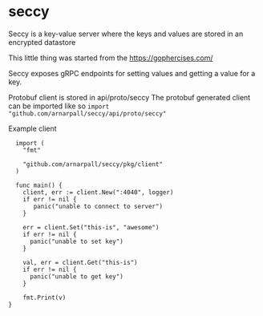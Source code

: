 # seccy
Seccy is a key-value server where the keys and values are stored in an encrypted datastore

This little thing was started from the https://gophercises.com/

Seccy exposes gRPC endpoints for setting values and getting a value for a key.

Protobuf client is stored in api/proto/seccy
The protobuf generated client can be imported like so
`import "github.com/arnarpall/seccy/api/proto/seccy"`

Example client
```golang
  import (
    "fmt"
    
    "github.com/arnarpall/seccy/pkg/client"
  )
  
  func main() {
    client, err := client.New(":4040", logger)
    if err != nil {
       panic("unable to connect to server")
    }

    err = client.Set("this-is", "awesome")
    if err != nil {
      panic("unable to set key")
    }
    
    val, err = client.Get("this-is")
    if err != nil {
      panic("unable to get key")
    }
    
    fmt.Print(v)
}
```

